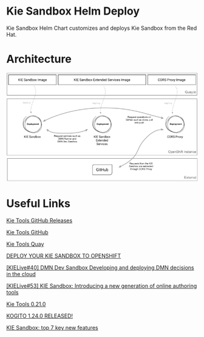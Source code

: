 # Kie Sandbox Helm Deploy

Kie Sandbox Helm Chart customizes and deploys Kie Sandbox from the Red Hat.
# Architecture
![architecture](./architecture-1.png)
# Useful Links

[Kie Tools GitHub Releases](https://github.com/kiegroup/kie-tools/releases/)

[Kie Tools GitHub](https://github.com/kiegroup/kie-tools/)

[Kie Tools Quay](https://quay.io/user/kie-tools)

[DEPLOY YOUR KIE SANDBOX TO OPENSHIFT](https://blog.kie.org/2022/01/deploy-your-kie-sandbox-to-openshift.html)

[[KIELive#40] DMN Dev Sandbox Developing and deploying DMN decisions in the cloud](https://www.youtube.com/watch?v=2zY85TXFNuw)

[[KIELive#53] KIE Sandbox: Introducing a new generation of online authoring tools](https://www.youtube.com/watch?v=F4CeNUyTZjo)

[Kie Tools 0.21.0](https://github.com/kiegroup/kie-tools/releases/tag/0.21.0)

[KOGITO 1.24.0 RELEASED!](https://blog.kie.org/2022/07/kogito-1-24-0-released.html)

[KIE Sandbox: top 7 key new features](https://ederign.me/2022/02/03/kie-sandbox.html)
